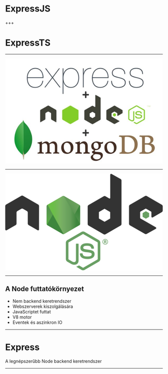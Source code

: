
# Express**JS**

+++

# Express**TS**

---

![express](assets/images/express-mongo.jpg)

---

![node](assets/images/nodejs.svg)

---


## A Node futtatókörnyezet

* Nem backend keretrendszer
* Webszerverek kiszolgálására
* JavaScriptet futtat
* V8 motor
* Eventek és aszinkron IO

--- 

# Express
A legnépszerűbb Node backend keretrendszer

---
